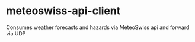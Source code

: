 # meteoswiss-api-client
Consumes weather forecasts and hazards via MeteoSwiss api and forward via UDP
